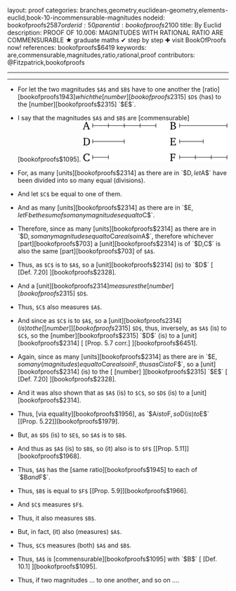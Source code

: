 layout: proof
categories: branches,geometry,euclidean-geometry,elements-euclid,book-10-incommensurable-magnitudes
nodeid: bookofproofs$2587
orderid: 50
parentid: bookofproofs$2100
title: By Euclid
description: PROOF OF 10.006: MAGNITUDES WITH RATIONAL RATIO ARE COMMENSURABLE &#9733; graduate maths &#10004; step by step &#10010; visit BookOfProofs now!
references: bookofproofs$6419
keywords: are,commensurable,magnitudes,ratio,rational,proof
contributors: @Fitzpatrick,bookofproofs

---


---



* For let the two magnitudes `$A$` and `$B$` have to one another the [ratio][bookofproofs$1943] which the [number][bookofproofs$2315] `$D$` (has) to the [number][bookofproofs$2315] `$E$`.
* I say that the magnitudes `$A$` and `$B$` are [commensurable][bookofproofs$1095].
![fig006e](https://github.com/bookofproofs/bookofproofs.github.io/blob/main/_sources/_assets/images/euclid/Book10/fig006e.png?raw=true)

* For, as many [units][bookofproofs$2314] as there are in `$D$`, let `$A$` have been divided into so many equal (divisions).
* And let `$C$` be equal to one of them.
* And as many [units][bookofproofs$2314] as there are in `$E$`, let `$F$` be the sum of so many magnitudes equal to `$C$`.
* Therefore, since as many [units][bookofproofs$2314] as there are in `$D$`, so many magnitudes equal to `$C$` are also in `$A$`, therefore whichever [part][bookofproofs$703] a [unit][bookofproofs$2314] is of `$D$`, `$C$` is also the same [part][bookofproofs$703] of `$A$`.
* Thus, as `$C$` is to `$A$`, so a [unit][bookofproofs$2314] (is) to `$D$` [ [Def. 7.20] ][bookofproofs$2328].
* And a [unit][bookofproofs$2314] measures the [number][bookofproofs$2315] `$D$`.
* Thus, `$C$` also measures `$A$`.
* And since as `$C$` is to `$A$`, so a [unit][bookofproofs$2314] (is) to the [ [number] ][bookofproofs$2315] `$D$`, thus, inversely, as `$A$` (is) to `$C$`, so the [number][bookofproofs$2315] `$D$` (is) to a [unit][bookofproofs$2314] [ [Prop. 5.7 corr.] ][bookofproofs$6451].
* Again, since as many [units][bookofproofs$2314] as there are in `$E$`, so many (magnitudes) equal to `$C$` are also in `$F$`, thus as `$C$` is to `$F$`, so a [unit][bookofproofs$2314] (is) to the [ [number] ][bookofproofs$2315] `$E$` [ [Def. 7.20] ][bookofproofs$2328].
* And it was also shown that as `$A$` (is) to `$C$`, so `$D$` (is) to a [unit][bookofproofs$2314].
* Thus, [via equality][bookofproofs$1956], as `$A$` is to `$F$`, so `$D$` (is) to `$E$` [[Prop. 5.22]][bookofproofs$1979].
* But, as `$D$` (is) to `$E$`, so `$A$` is to `$B$`.
* And thus as `$A$` (is) to `$B$`, so (it) also is to `$F$` [[Prop. 5.11]][bookofproofs$1968].
* Thus, `$A$` has the [same ratio][bookofproofs$1945] to each of `$B$` and `$F$`.
* Thus, `$B$` is equal to `$F$` [[Prop. 5.9]][bookofproofs$1966].
* And `$C$` measures `$F$`.
* Thus, it also measures `$B$`.
* But, in fact, (it) also (measures) `$A$`.
* Thus, `$C$` measures (both) `$A$` and `$B$`.
* Thus, `$A$` is [commensurable][bookofproofs$1095] with `$B$` [ [Def. 10.1] ][bookofproofs$1095].
* Thus, if two magnitudes ... to one another, and so on ....
